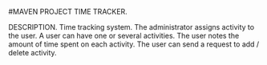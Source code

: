 #MAVEN PROJECT TIME TRACKER.

DESCRIPTION.
Time tracking system. The administrator assigns activity to the user. A user can have one or several activities. The user notes the amount of time spent on each activity. The user can send a request to add / delete activity.
